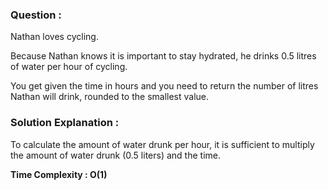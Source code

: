 ### Question :

Nathan loves cycling.

Because Nathan knows it is important to stay hydrated, he drinks 0.5 litres of water per hour of cycling.

You get given the time in hours and you need to return the number of litres Nathan will drink, rounded to the smallest value.


### Solution Explanation :

To calculate the amount of water drunk per hour, it is sufficient to multiply the amount of water drunk (0.5 liters) and the time.


**Time Complexity : O(1)**